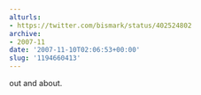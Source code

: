 ```yaml
---
alturls:
- https://twitter.com/bismark/status/402524802
archive:
- 2007-11
date: '2007-11-10T02:06:53+00:00'
slug: '1194660413'
---
```


out and about.

